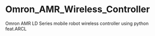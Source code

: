 # Omron_AMR_Wireless_Controller
Omron AMR LD Series mobile robot wireless controller using python feat.ARCL
